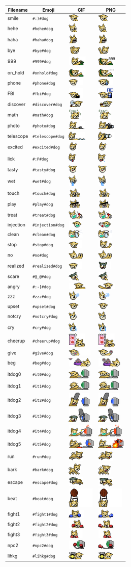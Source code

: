| Filename | Emoji | GIF | PNG |
| --- | --- | --- | --- |
| smile | `#:)#dog` | ![smile](assets/faces/dog/smile.gif) | ![smile](assets/faces_png/dog/smile.png) |
| hehe | `#hehe#dog` | ![hehe](assets/faces/dog/hehe.gif) | ![hehe](assets/faces_png/dog/hehe.png) |
| haha | `#haha#dog` | ![haha](assets/faces/dog/haha.gif) | ![haha](assets/faces_png/dog/haha.png) |
| bye | `#bye#dog` | ![bye](assets/faces/dog/bye.gif) | ![bye](assets/faces_png/dog/bye.png) |
| 999 | `#999#dog` | ![999](assets/faces/dog/999.gif) | ![999](assets/faces_png/dog/999.png) |
| on_hold | `#onhold#dog` | ![on_hold](assets/faces/dog/on_hold.gif) | ![on_hold](assets/faces_png/dog/on_hold.png) |
| phone | `#phone#dog` | ![phone](assets/faces/dog/phone.gif) | ![phone](assets/faces_png/dog/phone.png) |
| FBI | `#fbi#dog` | ![FBI](assets/faces/dog/FBI.gif) | ![FBI](assets/faces_png/dog/FBI.png) |
| discover | `#discover#dog` | ![discover](assets/faces/dog/discover.gif) | ![discover](assets/faces_png/dog/discover.png) |
| math | `#math#dog` | ![math](assets/faces/dog/math.gif) | ![math](assets/faces_png/dog/math.png) |
| photo | `#photo#dog` | ![photo](assets/faces/dog/photo.gif) | ![photo](assets/faces_png/dog/photo.png) |
| telescope | `#telescope#dog` | ![telescope](assets/faces/dog/telescope.gif) | ![telescope](assets/faces_png/dog/telescope.png) |
| excited | `#excited#dog` | ![excited](assets/faces/dog/excited.gif) | ![excited](assets/faces_png/dog/excited.png) |
| lick | `#:P#dog` | ![lick](assets/faces/dog/lick.gif) | ![lick](assets/faces_png/dog/lick.png) |
| tasty | `#tasty#dog` | ![tasty](assets/faces/dog/tasty.gif) | ![tasty](assets/faces_png/dog/tasty.png) |
| wet | `#wet#dog` | ![wet](assets/faces/dog/wet.gif) | ![wet](assets/faces_png/dog/wet.png) |
| touch | `#touch#dog` | ![touch](assets/faces/dog/touch.gif) | ![touch](assets/faces_png/dog/touch.png) |
| play | `#play#dog` | ![play](assets/faces/dog/play.gif) | ![play](assets/faces_png/dog/play.png) |
| treat | `#treat#dog` | ![treat](assets/faces/dog/treat.gif) | ![treat](assets/faces_png/dog/treat.png) |
| injection | `#injection#dog` | ![injection](assets/faces/dog/injection.gif) | ![injection](assets/faces_png/dog/injection.png) |
| clean | `#clean#dog` | ![clean](assets/faces/dog/clean.gif) | ![clean](assets/faces_png/dog/clean.png) |
| stop | `#stop#dog` | ![stop](assets/faces/dog/stop.gif) | ![stop](assets/faces_png/dog/stop.png) |
| no | `#no#dog` | ![no](assets/faces/dog/no.gif) | ![no](assets/faces_png/dog/no.png) |
| realized | `#realized#dog` | ![realized](assets/faces/dog/realized.gif) | ![realized](assets/faces_png/dog/realized.png) |
| scare | `#@_@#dog` | ![scare](assets/faces/dog/scare.gif) | ![scare](assets/faces_png/dog/scare.png) |
| angry | `#:-[#dog` | ![angry](assets/faces/dog/angry.gif) | ![angry](assets/faces_png/dog/angry.png) |
| zzz | `#zzz#dog` | ![zzz](assets/faces/dog/zzz.gif) | ![zzz](assets/faces_png/dog/zzz.png) |
| upset | `#upset#dog` | ![upset](assets/faces/dog/upset.gif) | ![upset](assets/faces_png/dog/upset.png) |
| notcry | `#notcry#dog` | ![notcry](assets/faces/dog/notcry.gif) | ![notcry](assets/faces_png/dog/notcry.png) |
| cry | `#cry#dog` | ![cry](assets/faces/dog/cry.gif) | ![cry](assets/faces_png/dog/cry.png) |
| cheerup | `#cheerup#dog` | ![cheerup](assets/faces/dog/cheerup.gif) | ![cheerup](assets/faces_png/dog/cheerup.png) |
| give | `#give#dog` | ![give](assets/faces/dog/give.gif) | ![give](assets/faces_png/dog/give.png) |
| beg | `#beg#dog` | ![beg](assets/faces/dog/beg.gif) | ![beg](assets/faces_png/dog/beg.png) |
| itdog0 | `#it0#dog` | ![itdog0](assets/faces/dog/itdog0.gif) | ![itdog0](assets/faces_png/dog/itdog0.png) |
| itdog1 | `#it1#dog` | ![itdog1](assets/faces/dog/itdog1.gif) | ![itdog1](assets/faces_png/dog/itdog1.png) |
| itdog2 | `#it2#dog` | ![itdog2](assets/faces/dog/itdog2.gif) | ![itdog2](assets/faces_png/dog/itdog2.png) |
| itdog3 | `#it3#dog` | ![itdog3](assets/faces/dog/itdog3.gif) | ![itdog3](assets/faces_png/dog/itdog3.png) |
| itdog4 | `#it4#dog` | ![itdog4](assets/faces/dog/itdog4.gif) | ![itdog4](assets/faces_png/dog/itdog4.png) |
| itdog5 | `#it5#dog` | ![itdog5](assets/faces/dog/itdog5.gif) | ![itdog5](assets/faces_png/dog/itdog5.png) |
| run | `#run#dog` | ![run](assets/faces/dog/run.gif) | ![run](assets/faces_png/dog/run.png) |
| bark | `#bark#dog` | ![bark](assets/faces/dog/bark.gif) | ![bark](assets/faces_png/dog/bark.png) |
| escape | `#escape#dog` | ![escape](assets/faces/dog/escape.gif) | ![escape](assets/faces_png/dog/escape.png) |
| beat | `#beat#dog` | ![beat](assets/faces/dog/beat.gif) | ![beat](assets/faces_png/dog/beat.png) |
| fight1 | `#fight1#dog` | ![fight1](assets/faces/dog/fight1.gif) | ![fight1](assets/faces_png/dog/fight1.png) |
| fight2 | `#fight2#dog` | ![fight2](assets/faces/dog/fight2.gif) | ![fight2](assets/faces_png/dog/fight2.png) |
| fight3 | `#fight3#dog` | ![fight3](assets/faces/dog/fight3.gif) | ![fight3](assets/faces_png/dog/fight3.png) |
| npc2 | `#npc2#dog` | ![npc2](assets/faces/dog/npc2.gif) | ![npc2](assets/faces_png/dog/npc2.png) |
| lihkg | `#lihkg#dog` | ![lihkg](assets/faces/dog/lihkg.gif) | ![lihkg](assets/faces_png/dog/lihkg.png) |
